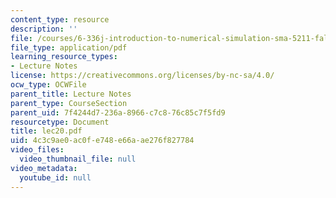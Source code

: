 ```yaml
---
content_type: resource
description: ''
file: /courses/6-336j-introduction-to-numerical-simulation-sma-5211-fall-2003/4c3c9ae0ac0fe748e66aae276f827784_lec20.pdf
file_type: application/pdf
learning_resource_types:
- Lecture Notes
license: https://creativecommons.org/licenses/by-nc-sa/4.0/
ocw_type: OCWFile
parent_title: Lecture Notes
parent_type: CourseSection
parent_uid: 7f4244d7-236a-8966-c7c8-76c85c7f5fd9
resourcetype: Document
title: lec20.pdf
uid: 4c3c9ae0-ac0f-e748-e66a-ae276f827784
video_files:
  video_thumbnail_file: null
video_metadata:
  youtube_id: null
---
```

